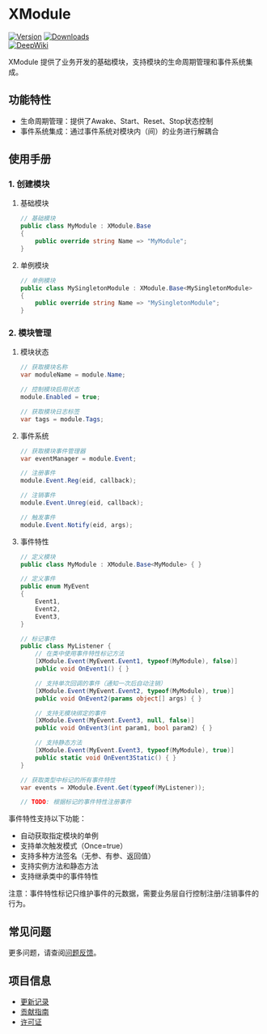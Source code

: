 # XModule

[![Version](https://img.shields.io/npm/v/org.eframework.u3d.msv)](https://www.npmjs.com/package/org.eframework.u3d.msv)
[![Downloads](https://img.shields.io/npm/dm/org.eframework.u3d.msv)](https://www.npmjs.com/package/org.eframework.u3d.msv)  
[![DeepWiki](https://img.shields.io/badge/DeepWiki-Explore-blue)](https://deepwiki.com/eframework-org/U3D.MSV)

XModule 提供了业务开发的基础模块，支持模块的生命周期管理和事件系统集成。

## 功能特性

- 生命周期管理：提供了Awake、Start、Reset、Stop状态控制
- 事件系统集成：通过事件系统对模块内（间）的业务进行解耦合

## 使用手册

### 1. 创建模块

1. 基础模块
    ```csharp
    // 基础模块
    public class MyModule : XModule.Base
    {
        public override string Name => "MyModule";
    }
    ```

2. 单例模块
    ```csharp
    // 单例模块
    public class MySingletonModule : XModule.Base<MySingletonModule> 
    {
        public override string Name => "MySingletonModule";
    }
    ```

### 2. 模块管理

1. 模块状态
    ```csharp
    // 获取模块名称
    var moduleName = module.Name;

    // 控制模块启用状态
    module.Enabled = true;

    // 获取模块日志标签
    var tags = module.Tags;
    ```

2. 事件系统
    ```csharp
    // 获取模块事件管理器
    var eventManager = module.Event;

    // 注册事件
    module.Event.Reg(eid, callback);

    // 注销事件
    module.Event.Unreg(eid, callback);

    // 触发事件
    module.Event.Notify(eid, args);
    ```

3. 事件特性
    ```csharp
    // 定义模块
    public class MyModule : XModule.Base<MyModule> { }

    // 定义事件
    public enum MyEvent
    {
        Event1,
        Event2,
        Event3,
    }

    // 标记事件
    public class MyListener {
        // 在类中使用事件特性标记方法
        [XModule.Event(MyEvent.Event1, typeof(MyModule), false)]
        public void OnEvent1() { }

        // 支持单次回调的事件（通知一次后自动注销）
        [XModule.Event(MyEvent.Event2, typeof(MyModule), true)]
        public void OnEvent2(params object[] args) { }

        // 支持无模块绑定的事件
        [XModule.Event(MyEvent.Event3, null, false)]
        public void OnEvent3(int param1, bool param2) { }

        // 支持静态方法
        [XModule.Event(MyEvent.Event3, typeof(MyModule), true)]
        public static void OnEvent3Static() { }
    }

    // 获取类型中标记的所有事件特性
    var events = XModule.Event.Get(typeof(MyListener));

    // TODO: 根据标记的事件特性注册事件
    ```

事件特性支持以下功能：
  - 自动获取指定模块的单例
  - 支持单次触发模式（Once=true）
  - 支持多种方法签名（无参、有参、返回值）
  - 支持实例方法和静态方法
  - 支持继承类中的事件特性

注意：事件特性标记只维护事件的元数据，需要业务层自行控制注册/注销事件的行为。

## 常见问题

更多问题，请查阅[问题反馈](../CONTRIBUTING.md#问题反馈)。

## 项目信息

- [更新记录](../CHANGELOG.md)
- [贡献指南](../CONTRIBUTING.md)
- [许可证](../LICENSE.md)
